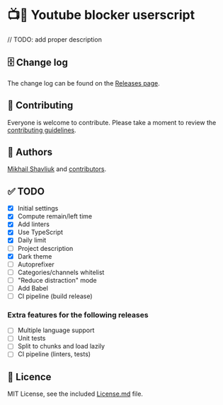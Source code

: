 # 📺🚫 Youtube blocker userscript

// TODO: add proper description

## 🗄 Change log

The change log can be found on the [Releases page](https://github.com/mshavliuk/youtube-blocker-userscript/releases).

## 🤝 Contributing

Everyone is welcome to contribute. Please take a moment to review the [contributing guidelines](Contributing.md).

## 👤 Authors

[Mikhail Shavliuk](https://github.com/mshavliuk) and [contributors](https://github.com/mshavliuk/youtube-blocker-userscript/graphs/contributors).

## ✅ TODO

- [x] Initial settings
- [x] Compute remain/left time
- [x] Add linters
- [x] Use TypeScript
- [x] Daily limit
- [ ] Project description
- [x] Dark theme
- [ ] Autoprefixer
- [ ] Categories/channels whitelist
- [ ] "Reduce distraction" mode
- [ ] Add Babel
- [ ] CI pipeline (build release)

### Extra features for the following releases

- [ ] Multiple language support
- [ ] Unit tests
- [ ] Split to chunks and load lazily
- [ ] CI pipeline (linters, tests)

## 📝 Licence

MIT License, see the included [License.md](License.md) file.
